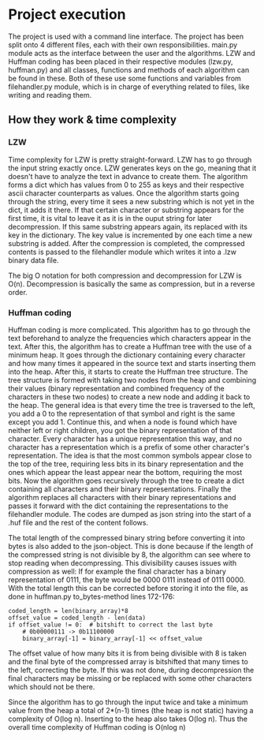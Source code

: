# Project execution

The project is used with a command line interface. The project has been split onto 4 different files, each with their own responsibilities. main.py module acts as the interface between the user and the algorithms. LZW and Huffman coding has been placed in their respective modules (lzw.py, huffman.py) and all classes, functions and methods of each algorithm can be found in these. Both of these use some functions and variables from filehandler.py module, which is in charge of everything related to files, like writing and reading them. 

## How they work & time complexity

### LZW

Time complexity for LZW is pretty straight-forward. LZW has to go through the input string exactly once. LZW generates keys on the go, meaning that it doesn't have to analyze the text in advance to create them. The algorithm forms a dict which has values from 0 to 255 as keys and their respective ascii character counterparts as values. Once the algorithm starts going through the string, every time it sees a new substring which is not yet in the dict, it adds it there. If that certain character or substring appears for the first time, it is vital to leave it as it is in the ouput string for later decompression. If this same substring appears again, its replaced with its key in the dictionary. The key value is incremented by one each time a new substring is added. After the compression is completed, the compressed contents is passed to the filehandler module which writes it into a .lzw binary data file. 

The big O notation for both compression and decompression for LZW is O(n). Decompression is basically the same as compression, but in a reverse order.

### Huffman coding

Huffman coding is more complicated. This algorithm has to go through the text beforehand to analyze the frequencies which characters appear in the text. After this, the algorithm has to create a Huffman tree with the use of a minimum heap. It goes through the dictionary containing every character and how many times it appeared in the source text and starts inserting them into the heap. After this, it starts to create the Huffman tree structure. The tree structure is formed with taking two nodes from the heap and combining their values (binary representation and combined frequency of the characters in these two nodes) to create a new node and adding it back to the heap. The general idea is that every time the tree is traversed to the left, you add a 0 to the representation of that symbol and right is the same except you add 1. Continue this, and when a node is found which have neither left or right children, you got the binary representation of that character. Every character has a unique representation this way, and no character has a representation which is a prefix of some other character's representation. The idea is that the most common symbols appear close to the top of the tree, requiring less bits in its binary representation and the ones which appear the least appear near the bottom, requiring the most bits. Now the algorithm goes recursively through the tree to create a dict containing all characters and their binary representations. Finally the algorithm replaces all characters with their binary representations and passes it forward with the dict containing the representations to the filehandler module. The codes are dumped as json string into the start of a .huf file and the rest of the content follows.

The total length of the compressed binary string before converting it into bytes is also added to the json-object. This is done because if the length of the compressed string is not divisible by 8, the algorithm can see where to stop reading when decompressing. This divisibility causes issues with compression as well: If for example the final character has a binary representation of 0111, the byte would be 0000 0111 instead of 0111 0000. With the total length this can be corrected before storing it into the file, as done in huffman.py to_bytes-method lines 172-176:

    coded_length = len(binary_array)*8
    offset_value = coded_length - len(data)
    if offset_value != 0:  # bitshift to correct the last byte
        # 0b00000111 -> 0b11100000
        binary_array[-1] = binary_array[-1] << offset_value

The offset value of how many bits it is from being divisible with 8 is taken and the final byte of the compressed array is bitshifted that many times to the left, correcting the byte. If this was not done, during decompression the final characters may be missing or be replaced with some other characters which should not be there.

Since the algorithm has to go through the input twice and take a minimum value from the heap a total of 2*(n-1) times (the heap is not static) having a complexity of O(log n). Inserting to the heap also takes O(log n). Thus the overall time complexity of Huffman coding is O(nlog n)